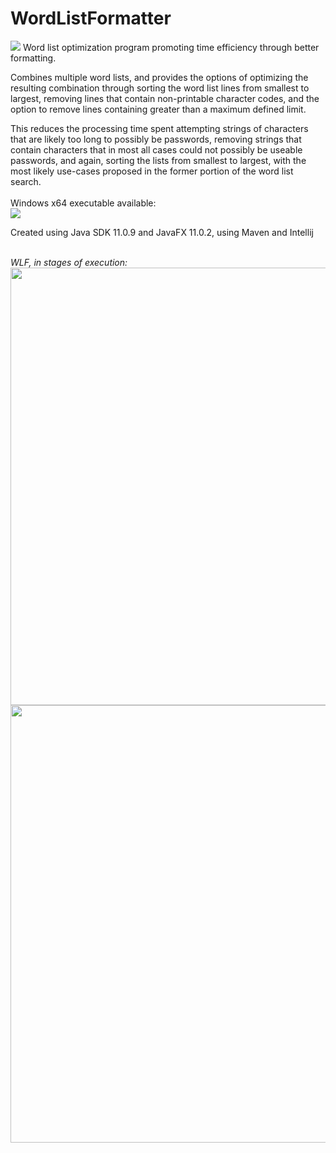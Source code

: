 # WordListFormatter
<img src="https://img.shields.io/github/license/ggroce/WordListFormatter">
Word list optimization program promoting time efficiency through better formatting.  

Combines multiple word lists, and provides the options of optimizing the resulting 
combination through sorting the word list lines from smallest to largest, removing 
lines that contain non-printable character codes, and the option to remove lines 
containing greater than a maximum defined limit.  

This reduces the processing time spent attempting strings of characters that are 
likely too long to possibly be passwords, removing strings that contain characters 
that in most all cases could not possibly be useable passwords, and again, sorting 
the lists from smallest to largest, with the most likely use-cases proposed in the 
former portion of the word list search.  
<br>
Windows x64 executable available: <br>
<a href="https://github.com/ggroce/WordListFormatter/releases/download/v0.9.1-beta/WordlistFormatter-v0.9.1-beta_JRE-Bundle.zip"><img src="https://img.shields.io/github/v/release/ggroce/wordlistformatter?color=green&include_prereleases&label=Download%20%28bundled%20with%20JRE%2011.0.9%29"></a>

Created using Java SDK 11.0.9 and JavaFX 11.0.2, using Maven and Intellij

<br>
<i>WLF, in stages of execution: </i>
<br>
<img src="https://user-images.githubusercontent.com/25714007/98495259-5e2aaa00-2204-11eb-8fa7-945467ed15f6.png" width="700">
<img src="https://user-images.githubusercontent.com/25714007/98495263-5f5bd700-2204-11eb-9963-7567dd89be03.png" width="700">
